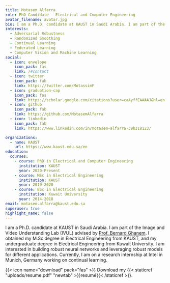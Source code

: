 ```yaml
---
title: Motasem Alfarra
role: PhD Candidate - Electrical and Computer Engineering
avatar_filename: avatar.jpg
bio: I am a Ph.D. candidate at KAUST in Saudi Arabia. I am part of the Image and Video Understanding Lab (IVUL) advised by [Prof. Bernard Ghanem](https://www.bernardghanem.com/). I obtained my M.Sc degree in Electrical Engineering from KAUST, and my undergraduate degree in Electrical Engineering from Kuwait University. I am interested in building robust neural networks and leveraging robust models for different applications. Currently, I am on a research internship at Intel in Munich, Germany working on continual learning.
interests:
  - Adversarial Robustness
  - Randomized Smoothing
  - Continual Learning
  - Federated Learning
  - Computer Vision and Machine Learning
social:
  - icon: envelope
    icon_pack: fas
    link: /#contact
  - icon: twitter
    icon_pack: fab
    link: https://twitter.com/MotassimF
  - icon: graduation-cap
    icon_pack: fas
    link: https://scholar.google.com/citations?user=caAyffEAAAAJ&hl=en
  - icon: github
    icon_pack: fab
    link: https://github.com/MotasemAlfarra
  - icon: linkedin
    icon_pack: fab
    link: https://www.linkedin.com/in/motasem-alfarra-39b318123/

organizations:
  - name: KAUST
    url: https://www.kaust.edu.sa/en
education:
  courses:
    - course: PhD in Electrical and Computer Engineering
      institution: KAUST
      year: 2020-Present
    - course: MSc in Electrical Engineering
      institution: KAUST
      year: 2019-2020
    - course: BSc in Electrical Engineering
      institution: Kuwait University
      year: 2014-2018
email: motasem.alfarra@kaust.edu.sa
superuser: true
highlight_name: false
---
```

I am a Ph.D. candidate at KAUST in Saudi Arabia. I am part of the Image and Video Understanding Lab (IVUL) advised by [Prof. Bernard Ghanem](https://www.bernardghanem.com/). I obtained my M.Sc degree in Electrical Engineering from KAUST, and my undergraduate degree in Electrical Engineering from Kuwait University. I am interested in building robust neural networks and leveraging robust models for different applications. Currently, I am on a research internship at Intel in Munich, Germany working on continual learning.


{{< icon name="download" pack="fas" >}} Download my {{< staticref "uploads/resume.pdf" "newtab" >}}resumé{{< /staticref >}}.

